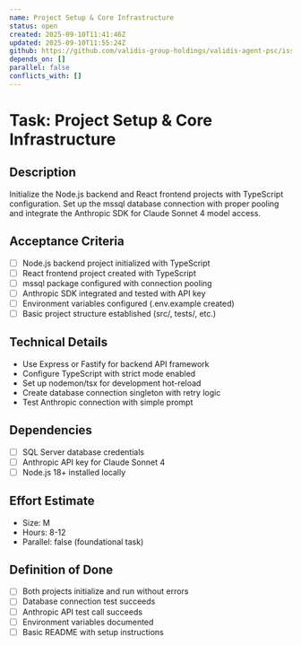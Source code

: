 ```yaml
---
name: Project Setup & Core Infrastructure
status: open
created: 2025-09-10T11:41:46Z
updated: 2025-09-10T11:55:24Z
github: https://github.com/validis-group-holdings/validis-agent-psc/issues/20
depends_on: []
parallel: false
conflicts_with: []
---
```


# Task: Project Setup & Core Infrastructure

## Description
Initialize the Node.js backend and React frontend projects with TypeScript configuration. Set up the mssql database connection with proper pooling and integrate the Anthropic SDK for Claude Sonnet 4 model access.

## Acceptance Criteria
- [ ] Node.js backend project initialized with TypeScript
- [ ] React frontend project created with TypeScript
- [ ] mssql package configured with connection pooling
- [ ] Anthropic SDK integrated and tested with API key
- [ ] Environment variables configured (.env.example created)
- [ ] Basic project structure established (src/, tests/, etc.)

## Technical Details
- Use Express or Fastify for backend API framework
- Configure TypeScript with strict mode enabled
- Set up nodemon/tsx for development hot-reload
- Create database connection singleton with retry logic
- Test Anthropic connection with simple prompt

## Dependencies
- [ ] SQL Server database credentials
- [ ] Anthropic API key for Claude Sonnet 4
- [ ] Node.js 18+ installed locally

## Effort Estimate
- Size: M
- Hours: 8-12
- Parallel: false (foundational task)

## Definition of Done
- [ ] Both projects initialize and run without errors
- [ ] Database connection test succeeds
- [ ] Anthropic API test call succeeds
- [ ] Environment variables documented
- [ ] Basic README with setup instructions

